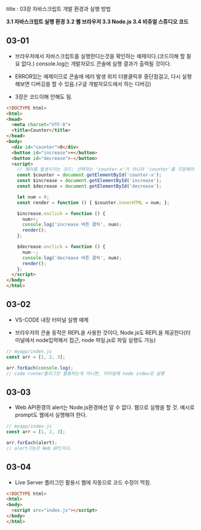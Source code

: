 title : 03장 자바스크립트 개발 환경과 실행 방법

**3.1 자바스크립트 실행 환경
3.2 웹 브라우저
3.3 Node.js
3.4 비쥬얼 스튜디오 코드**

## 03-01

* 브라우저에서 자바스크립트를 실행한다는것을 확인하는 예제이다.(코드이해 할 필요 없다.) console.log는 개발자모드 콘솔에 실행 결과가 출력될 것이다.

* ERROR있는 예제이므로 콘솔에 에러 발생 위치 더블클릭후 중단점걸고, 다시 실행해보면 디버깅을 할 수 있음.(구글 개발자모드에서 하는 디버깅)

* 3장은 코드이해 안해도 됨.

```html
<!DOCTYPE html>
<html>
<head>
  <meta charset="UTF-8">
  <title>Counter</title>
</head>
<body>
  <div id="counter">0</div>
  <button id="increase">+</button>
  <button id="decrease">-</button>
  <script>
    // 에러를 발생시키는 코드: 선택자는 'counter-x'가 아니라 'counter'를 지정해야 한다.
    const $counter = document.getElementById('counter-x');
    const $increase = document.getElementById('increase');
    const $decrease = document.getElementById('decrease');

    let num = 0;
    const render = function () { $counter.innerHTML = num; };

    $increase.onclick = function () {
      num++;
      console.log('increase 버튼 클릭', num);
      render();
    };

    $decrease.onclick = function () {
      num--;
      console.log('decrease 버튼 클릭', num);
      render();
    };
  </script>
</body>
</html>
```

## 03-02

* VS-CODE 내장 터미널 실행 예제

* 브라우저의 콘솔 동작은 REPL을 사용한 것이다, Node.js도 REPL을 제공한다(터미널에서 node입력해서 접근, node 파일.js로 파일 실행도 가능)

```javascript
// myapp/index.js
const arr = [1, 2, 3];

arr.forEach(console.log);
// code runner플러그인 활용하는게 아니면, 터미널에 node index로 실행
```

## 03-03

* Web API환경의 alert는 Node.js환경에선 알 수 없다. 웹으로 실행을 할 것. 예시로 prompt도 웹에서 실행해야 한다.

```javascript
// myapp/index.js
const arr = [1, 2, 3];

arr.forEach(alert);
// alert기능은 Web API이다.
```

## 03-04

* Live Server 플러그인 활용시 웹에 자동으로 코드 수정이 먹힘.

```html
<!DOCTYPE html>
<html>
<body>
  <script src="index.js"></script>
</body>
</html>
```
